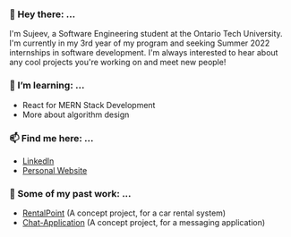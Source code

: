 ### 👋 Hey there: ... 
I'm Sujeev, a Software Engineering student at the Ontario Tech University. I'm currently in my 3rd year of my program and seeking Summer 2022 internships in software development. I'm always interested to hear about any cool projects you're working on and meet new people!

### 🌱 I’m learning: ...
- React for MERN Stack Development
- More about algorithm design

### 📫 Find me here: ...
- [LinkedIn](https://www.linkedin.com/in/sujeev-uthayakumar-83497b149/)
- [Personal Website](https://www.sujeevuthayakumar.com/)

### 💼 Some of my past work: ...
- [RentalPoint](https://rental-point.herokuapp.com/) (A concept project, for a car rental system)
- [Chat-Application](https://socket-io-prod-chat-app.herokuapp.com/) (A concept project, for a messaging application)
